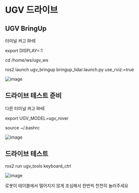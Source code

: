 # UGV 드라이브

## UGV BringUp

터미널 켜고 RHE

export DISPLAY=:1

cd /home/ws/ugv_ws

ros2 launch ugv_bringup bringup_lidar.launch.py use_rviz:=true

![image](https://github.com/user-attachments/assets/78e2c6c7-4776-4c73-9bdc-7cb3c968aed4)


## 드라이브 테스트 준비

다른 터미널 켜고 RHE

export UGV_MODEL=ugv_rover

source ~/.bashrc

![image](https://github.com/user-attachments/assets/b43775ab-6996-44d1-ae6d-15e4b57e3d9b)


## 드라이브 테스트

ros2 run ugv_tools keyboard_ctrl

![image](https://github.com/user-attachments/assets/4ad83d26-1a7f-4b0b-a0d4-24980e18f415)

로봇이 테이블에서 떨어지지 않게 조심해서 한번씩 천천히 눌러주세요


